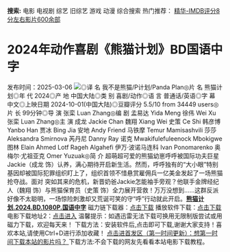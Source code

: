 **搜索:** 电影 电视剧 综艺 旧综艺 游戏 动漫 综合搜索 热门推荐： [精华-IMDB评分8分左右影片600余部](https://www.dytt8.com/html/gndy/jddy/20160320/50510.html)
# 2024年动作喜剧《熊猫计划》BD国语中字
发布时间：2025-03-06 
![](https://img9.doubanio.com/view/photo/l_ratio_poster/public/p2912989309.jpg)◎译 名 我不是熊猫/P计划/Panda Plan◎片 名 熊猫计划◎年 代 2024◎产 地 中国大陆◎类 别 喜剧/动作◎语 言 普通话/英语◎字 幕 中文◎上映日期 2024-10-01(中国大陆)◎豆瓣评分 5.5/10 from 34449 users◎片 长 99分钟◎导 演 张栾 Luan Zhang◎编 剧 孟易达 Yida Meng 徐伟 Wei Xu 张栾 Luan Zhang◎主 演 成龙 Jackie Chan 魏翔 Xiang Wei 史策 Ce Shi 韩彦博 Yanbo Han 贾冰 Bing Jia 安地 Andy Friend 马铁摩 Temur Mamisashvili 莎莎 Aleksandra Smirnova 芮丹尼 Danny Ray 诺克 Mwakifulefuleenock Mbokigwe 图林 Elain Ahmed Lotf Rageh Algahefi 伊万·波诺马连科 Ivan Ponomarenko 奥梅尔·尤祖亚克 Omer Yuzuak◎简 介 超萌超可爱的熊猫幼崽呼呼被国际功夫巨星Jackie（成龙 饰）认养，满心期待开启新生活。然而，呼呼独有的“大小眼”特别基因却被国际犯罪组织盯上了，组织首领不惜悬赏雇佣兵一亿美金发起了一场熊猫抢夺战。面对 突如其来的危机，新晋奶爸Jackie怎能袖手旁观？他联手金牌经纪人（魏翔 饰）与熊猫保育员（史策 饰）全力展开营救！万万没想到……这群反派好像不太聪明，一场惊险刺激却又荒诞可笑的守“呼”行动就此开启。[**熊猫计划.2024.BD.1080P.国语中字**](magnet:?xt=urn:btih:bdb07ad5369172764c1ecca03279f943bc437de7&dn=%e9%98%b3%e5%85%89%e7%94%b5%e5%bd%b1dygod.org.%e7%86%8a%e7%8c%ab%e8%ae%a1%e5%88%92.2024.BD.1080P.%e5%9b%bd%e8%af%ad%e4%b8%ad%e5%ad%97.mkv&tr=udp%3a%2f%2ftracker.opentrackr.org%3a1337%2fannounce&tr=udp%3a%2f%2fexodus.desync.com%3a6969%2fannounce) 磁力链下载器：[点击下载](https://dygod.org/js/bt.htm "qBittorrent") 播放软件下载：[点击下载](https://dygod.org/js/player.htm "PotPlayer") 电影下载地址2：[点击进入](https://dygod.org/ "阳光电影") 温馨提示：如遇迅雷无法下载可换用无限制版尝试或用磁力下载，欢迎每天来！  下载方法：安装软件后,点击即可下载,谢谢大家支持！喜欢本站,请使用Ctrl+D进行添加收藏！ [点击进首发区（第一时间更新）：想第一时间下载本站的影片吗？ ](https://www.ygdy8.net/)下载方法:不会下载的网友先看看本站电影下载教程。
